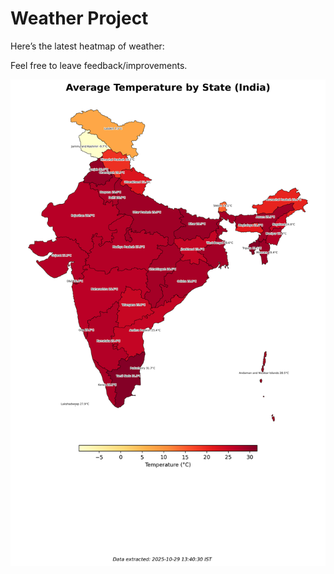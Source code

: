 # Weather Project

Here’s the latest heatmap of weather:

Feel free to leave feedback/improvements.

![India Heatmap](docs/assets/india_heatmap.png?v=01CBF8)
